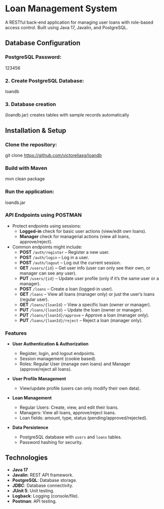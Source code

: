 # Loan Management System

A RESTful back-end application for managing user loans with role-based access control. Built using Java 17, Javalin, and PostgreSQL.

## Database Configuration

### PostgreSQL Password:

123456

### 2. Create PostgreSQL Database:

loandb

### 3. Database creation

(loandb.jar) creates tables with sample records automatically

## Installation & Setup

### Clone the repository:

git clone https://github.com/victoreliasg/loandb

### Build with Maven

mvn clean package

### Run the application:

loandb.jar

### API Endpoints using POSTMAN

- Protect endpoints using sessions:
  - **Logged-in** check for basic user actions (view/edit own loans).
  - **Manager** check for managerial actions (view all loans, approve/reject).
- Common endpoints might include:
  - **POST** `/auth/register` – Register a new user.
  - **POST** `/auth/login` – Log in a user.
  - **POST** `/auth/logout` – Log out the current session.
  - **GET** `/users/{id}` – Get user info (user can only see their own, or manager can see any user).
  - **PUT** `/users/{id}` – Update user profile (only if it’s the same user or a manager).
  - **POST** `/loans` – Create a loan (logged-in user).
  - **GET** `/loans` – View all loans (manager only) or just the user’s loans (regular user).
  - **GET** `/loans/{loanId}` – View a specific loan (owner or manager).
  - **PUT** `/loans/{loanId}` – Update the loan (owner or manager).
  - **PUT** `/loans/{loanId}/approve` – Approve a loan (manager only).
  - **PUT** `/loans/{loanId}/reject` – Reject a loan (manager only).

### Features

- **User Authentication & Authorization**

  - Register, login, and logout endpoints.
  - Session management (cookie based).
  - Roles: Regular User (manage own loans) and Manager (approve/reject all loans).

- **User Profile Management**

  - View/update profile (users can only modify their own data).

- **Loan Management**

  - Regular Users: Create, view, and edit their loans.
  - Managers: View all loans, approve/reject loans.
  - Loan fields: amount, type, status (pending/approved/rejected).

- **Data Persistence**
  - PostgreSQL database with `users` and `loans` tables.
  - Password hashing for security.

## Technologies

- **Java 17**
- **Javalin**: REST API framework.
- **PostgreSQL**: Database storage.
- **JDBC**: Database connectivity.
- **JUnit 5**: Unit testing.
- **Logback**: Logging (console/file).
- **Postman**: API testing.
